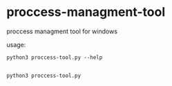 # proccess-managment-tool
proccess managment tool for windows

usage:


    python3 proccess-tool.py --help
    
    
    python3 proccess-tool.py
    
    
    

